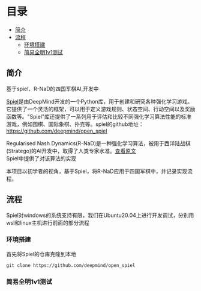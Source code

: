 # 目录
- [简介](#简介)
- [流程](#流程)  
  - [环境搭建](#环境搭建)
  - [简易全明1v1测试](#简易全明1v1测试)


## 简介
基于spiel、R-NaD的四国军棋AI,开发中

[Spiel](https://www.deepmind.com/open-source/openspiel)是由DeepMind开发的一个Python库，用于创建和研究各种强化学习游戏。它提供了一个灵活的框架，可以用于定义游戏规则、状态空间、行动空间以及奖励函数等。"Spiel"库还提供了一系列用于评估和比较不同强化学习算法性能的标准游戏，例如围棋、国际象棋、扑克等。spiel的github地址：https://github.com/deepmind/open_spiel

Regularised Nash Dynamics(R-NaD)是一种强化学习算法，被用于西洋陆战棋(Stratego)的AI开发中，取得了人类专家水准。[查看原文](https://arxiv.org/abs/2206.15378)  
Spiel中提供了对该算法的实现

本项目以初学者的视角，基于Spiel，将R-NaD应用于四国军棋中，并记录实现流程。
## 流程  
Spiel对windows的系统支持有限，我们在Ubuntu20.04上进行开发调试，分别用wsl和linux主机进行前面的部分流程

### 环境搭建
首先将Spiel的仓库克隆到本地
```
git clone https://github.com/deepmind/open_spiel
```



### 简易全明1v1测试
